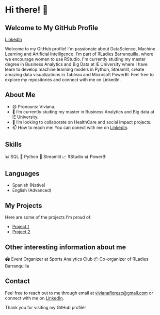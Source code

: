 # Hi there! 👋

## Welcome to My GitHub Profile

[LinkedIn](https://www.linkedin.com/in/viviana-fl%C3%B3rez/)

Welcome to my GitHub profile! I'm passionate about DataScience, Machine Learning and Artificial Intelligence. I'm part of RLadies Barranquilla, where we encourage women to use RStudio. I'm currently studing my master degree in Business Analytics and Big Data at IE University where I have learn to develop machine learning models in Python, Streamlit, create amazing data visualizations in Tableau and Microsoft PowerBI. Feel free to explore my repositories and connect with me on LinkedIn.

## About Me

- 😄 Pronouns: Viviana.
- 🌱 I’m currently studing my master in Business Analytics and Big data at IE University.
- 👯 I’m looking to collaborate on HealthCare and social impact projects.
- 📫 How to reach me: You can conect with me on [LinkedIn](https://www.linkedin.com/in/viviana-fl%C3%B3rez/).

## Skills
📊 SQL
🐍 Python 
🚀 Streamlit 
📈 RStudio
📊 PowerBI

## Languages
- Spanish (Native)
- English (Advanced)

## My Projects

Here are some of the projects I'm proud of:

- [Project 1](https://github.com/yourusername/project1)
- [Project 2](https://github.com/yourusername/project2)

## Other interesting information about me
🏟️ Event Organizer at Sports Analytics Club
📦 Co-organizer of RLadies Barranquilla 

## Contact

Feel free to reach out to me through email at vivianaflorezc@gmail.com or connect with me on [LinkedIn](https://www.linkedin.com/in/viviana-fl%C3%B3rez/).

Thank you for visiting my GitHub profile!

